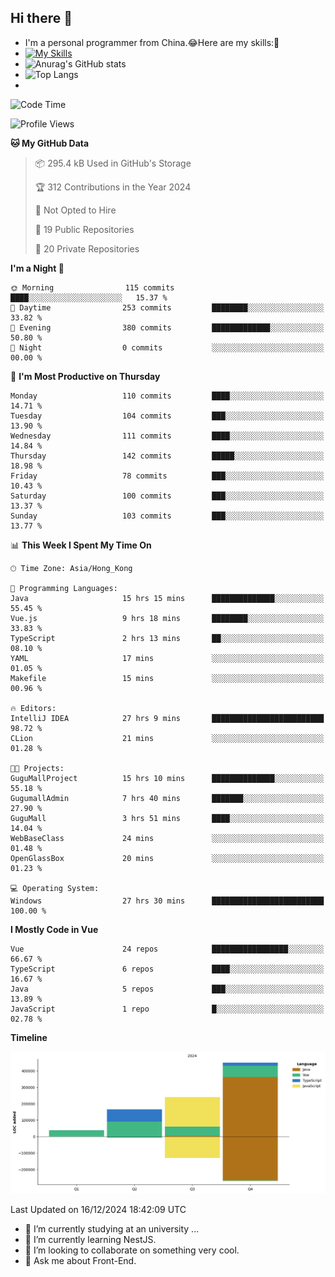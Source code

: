 ## Hi there 👋
- I'm a personal programmer from China.😂Here are my skills:🤔
- [![My Skills](https://skillicons.dev/icons?i=js,html,css,vue,typescript,java,golang)](https://skillicons.dev)
- ![Anurag's GitHub stats](https://github-readme-stats.vercel.app/api?username=FluffyChi-Xing&count_private=true&show_icons=true&theme=radical)
- ![Top Langs](https://github-readme-stats.vercel.app/api/top-langs/?username=FluffyChi-Xing)
- <!--START_SECTION:waka-->
![Code Time](http://img.shields.io/badge/Code%20Time-938%20hrs%207%20mins-blue)

![Profile Views](http://img.shields.io/badge/Profile%20Views-2-blue)

**🐱 My GitHub Data** 

> 📦 295.4 kB Used in GitHub's Storage 
 > 
> 🏆 312 Contributions in the Year 2024
 > 
> 🚫 Not Opted to Hire
 > 
> 📜 19 Public Repositories 
 > 
> 🔑 20 Private Repositories 
 > 
**I'm a Night 🦉** 

```text
🌞 Morning                115 commits         ████░░░░░░░░░░░░░░░░░░░░░   15.37 % 
🌆 Daytime                253 commits         ████████░░░░░░░░░░░░░░░░░   33.82 % 
🌃 Evening                380 commits         █████████████░░░░░░░░░░░░   50.80 % 
🌙 Night                  0 commits           ░░░░░░░░░░░░░░░░░░░░░░░░░   00.00 % 
```
📅 **I'm Most Productive on Thursday** 

```text
Monday                   110 commits         ████░░░░░░░░░░░░░░░░░░░░░   14.71 % 
Tuesday                  104 commits         ███░░░░░░░░░░░░░░░░░░░░░░   13.90 % 
Wednesday                111 commits         ████░░░░░░░░░░░░░░░░░░░░░   14.84 % 
Thursday                 142 commits         █████░░░░░░░░░░░░░░░░░░░░   18.98 % 
Friday                   78 commits          ███░░░░░░░░░░░░░░░░░░░░░░   10.43 % 
Saturday                 100 commits         ███░░░░░░░░░░░░░░░░░░░░░░   13.37 % 
Sunday                   103 commits         ███░░░░░░░░░░░░░░░░░░░░░░   13.77 % 
```


📊 **This Week I Spent My Time On** 

```text
🕑︎ Time Zone: Asia/Hong_Kong

💬 Programming Languages: 
Java                     15 hrs 15 mins      ██████████████░░░░░░░░░░░   55.45 % 
Vue.js                   9 hrs 18 mins       ████████░░░░░░░░░░░░░░░░░   33.83 % 
TypeScript               2 hrs 13 mins       ██░░░░░░░░░░░░░░░░░░░░░░░   08.10 % 
YAML                     17 mins             ░░░░░░░░░░░░░░░░░░░░░░░░░   01.05 % 
Makefile                 15 mins             ░░░░░░░░░░░░░░░░░░░░░░░░░   00.96 % 

🔥 Editors: 
IntelliJ IDEA            27 hrs 9 mins       █████████████████████████   98.72 % 
CLion                    21 mins             ░░░░░░░░░░░░░░░░░░░░░░░░░   01.28 % 

🐱‍💻 Projects: 
GuguMallProject          15 hrs 10 mins      ██████████████░░░░░░░░░░░   55.18 % 
GugumallAdmin            7 hrs 40 mins       ███████░░░░░░░░░░░░░░░░░░   27.90 % 
GuguMall                 3 hrs 51 mins       ████░░░░░░░░░░░░░░░░░░░░░   14.04 % 
WebBaseClass             24 mins             ░░░░░░░░░░░░░░░░░░░░░░░░░   01.48 % 
OpenGlassBox             20 mins             ░░░░░░░░░░░░░░░░░░░░░░░░░   01.23 % 

💻 Operating System: 
Windows                  27 hrs 30 mins      █████████████████████████   100.00 % 
```

**I Mostly Code in Vue** 

```text
Vue                      24 repos            █████████████████░░░░░░░░   66.67 % 
TypeScript               6 repos             ████░░░░░░░░░░░░░░░░░░░░░   16.67 % 
Java                     5 repos             ███░░░░░░░░░░░░░░░░░░░░░░   13.89 % 
JavaScript               1 repo              █░░░░░░░░░░░░░░░░░░░░░░░░   02.78 % 
```



**Timeline**

![Lines of Code chart](https://raw.githubusercontent.com/FluffyChi-Xing/FluffyChi-Xing/main/assets/bar_graph.png)


 Last Updated on 16/12/2024 18:42:09 UTC
<!--END_SECTION:waka-->
- 🔭 I’m currently studying at an university ...
- 🌱 I’m currently learning NestJS.
- 👯 I’m looking to collaborate on something very cool.
- 💬 Ask me about Front-End.
